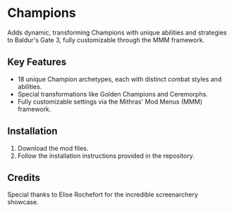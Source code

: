 # Champions
Adds dynamic, transforming Champions with unique abilities and strategies to Baldur's Gate 3, fully customizable through the MMM framework.

## Key Features
- 18 unique Champion archetypes, each with distinct combat styles and abilities.
- Special transformations like Golden Champions and Ceremorphs.
- Fully customizable settings via the Mithras' Mod Menus (MMM) framework.

## Installation
1. Download the mod files.
2. Follow the installation instructions provided in the repository.

## Credits
Special thanks to Elise Rochefort for the incredible screenarchery showcase.
